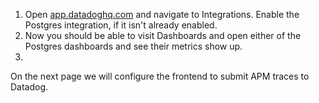 
1. Open <a href="https://app.datadoghq.com" target="_datadog">app.datadoghq.com</a> and navigate to Integrations. Enable the Postgres integration, if it isn't already enabled. 
2. Now you should be able to visit Dashboards and open either of the Postgres dashboards and see their metrics show up.
3. 

On the next page we will configure the frontend to submit APM traces to Datadog.


